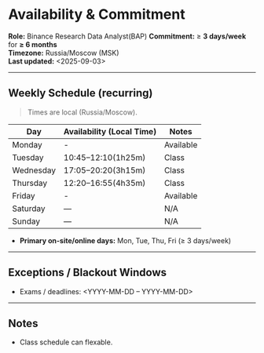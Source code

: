 # Availability & Commitment

**Role:** Binance Research Data Analyst(BAP)
**Commitment:** ≥ **3 days/week** for **≥ 6 months**  
**Timezone:** Russia/Moscow (MSK)  
**Last updated:** <2025-09-03>

---

## Weekly Schedule (recurring)

> Times are local (Russia/Moscow).

| Day       | Availability (Local Time)       | Notes                          |
|-----------|---------------------------------|--------------------------------|
| Monday    | -                               | Available                      |
| Tuesday   | 10:45–12:10(1h25m)              | Class                          |
| Wednesday | 17:05–20:20(3h15m)              | Class                          |
| Thursday  | 12:20–16:55(4h35m)              | Class                          |
| Friday    | -                               | Available                      |
| Saturday  | —                               | N/A                            |
| Sunday    | —                               | N/A                            |

- **Primary on-site/online days:** Mon, Tue, Thu, Fri (≥ 3 days/week)  


---

## Exceptions / Blackout Windows
- Exams / deadlines: <YYYY-MM-DD – YYYY-MM-DD>  


---

## Notes
- Class schedule can flexable.